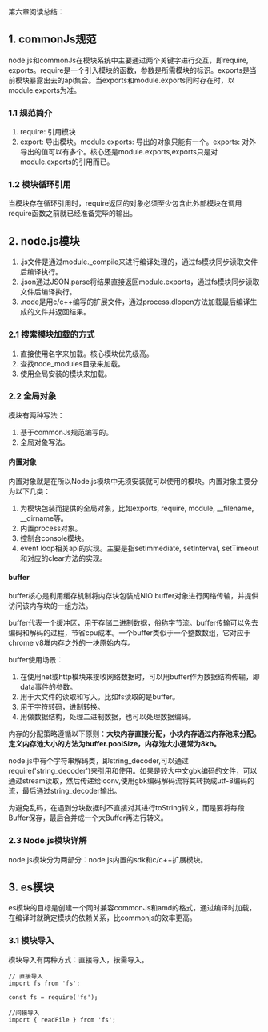 第六章阅读总结：

## 1. commonJs规范

node.js和commonJs在模块系统中主要通过两个关键字进行交互，即require, exports。require是一个引入模块的函数，参数是所需模块的标识。exports是当前模块暴露出去的api集合。当exports和module.exports同时存在时，以module.exports为准。

### 1.1 规范简介

1. require: 引用模块
2. export: 导出模块。module.exports: 导出的对象只能有一个。exports: 对外导出的值可以有多个。核心还是module.exports,exports只是对module.exports的引用而已。

### 1.2 模块循环引用

当模块存在循环引用时，require返回的对象必须至少包含此外部模块在调用require函数之前就已经准备完毕的输出。

## 2. node.js模块

1. .js文件是通过module._compile来进行编译处理的，通过fs模块同步读取文件后编译执行。
2. .json通过JSON.parse将结果直接返回module.exports，通过fs模块同步读取文件后编译执行。
3. .node是用c/c++编写的扩展文件，通过process.dlopen方法加载最后编译生成的文件并返回结果。

### 2.1 搜索模块加载的方式

1. 直接使用名字来加载。核心模块优先级高。
2. 查找node_modules目录来加载。
3. 使用全局安装的模块来加载。

### 2.2 全局对象

模块有两种写法：

1. 基于commonJs规范编写的。
2. 全局对象写法。


#### 内置对象

内置对象就是在所以Node.js模块中无须安装就可以使用的模块。内置对象主要分为以下几类：

1. 为模块包装而提供的全局对象，比如exports, require, module, __filename, __dirname等。
2. 内置process对象。
3. 控制台console模块。
4. event loop相关api的实现。主要是指setImmediate, setInterval, setTimeout和对应的clear方法的实现。

#### buffer

buffer核心是利用缓存机制将内存块包装成NIO buffer对象进行网络传输，并提供访问该内存块的一组方法。

buffer代表一个缓冲区，用于存储二进制数据，俗称字节流。buffer传输可以免去编码和解码的过程，节省cpu成本。一个buffer类似于一个整数数组，它对应于chrome v8堆内存之外的一块原始内存。

buffer使用场景：

1. 在使用net或http模块来接收网络数据时，可以用buffer作为数据结构传输，即data事件的参数。
2. 用于大文件的读取和写入。比如fs读取的是buffer。
3. 用于字符转码，进制转换。
4. 用做数据结构，处理二进制数据，也可以处理数据编码。

内存的分配策略遵循以下原则：**大块内存直接分配，小块内存通过内存池来分配。定义内存池大小的方法为buffer.poolSize，内存池大小通常为8kb。**

node.js中有个字符串解码类，即string_decoder,可以通过require('string_decoder')来引用和使用。如果是较大中文gbk编码的文件，可以通过stream读取，然后传递给iconv,使用gbk编码解码流将其转换成utf-8编码的流，最后通过string_decoder输出。

为避免乱码，在遇到分块数据时不直接对其进行toString转义，而是要将每段Buffer保存，最后合并成一个大Buffer再进行转义。

### 2.3 Node.js模块详解

node.js模块分为两部分：node.js内置的sdk和c/c++扩展模块。

## 3. es模块

es模块的目标是创建一个同时兼容commonJs和amd的格式，通过编译时加载，在编译时就确定模块的依赖关系，比commonjs的效率更高。

### 3.1 模块导入

模块导入有两种方式：直接导入，按需导入。

```
// 直接导入
import fs from 'fs';

const fs = require('fs');
```

```
//间接导入
import { readFile } from 'fs';
```










